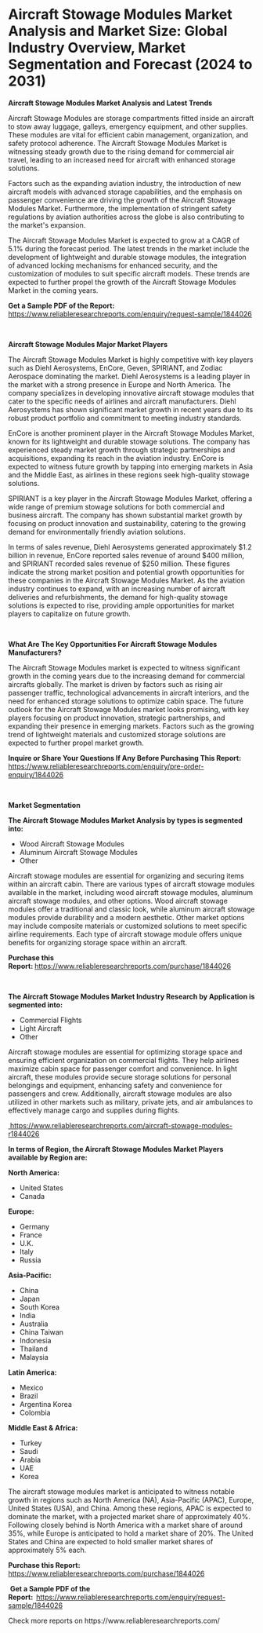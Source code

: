 <p><h1>Aircraft Stowage Modules Market Analysis and Market Size: Global Industry Overview, Market Segmentation and Forecast (2024 to 2031)</h1></p><p><strong>Aircraft Stowage Modules Market Analysis and Latest Trends</strong></p>
<p><p>Aircraft Stowage Modules are storage compartments fitted inside an aircraft to stow away luggage, galleys, emergency equipment, and other supplies. These modules are vital for efficient cabin management, organization, and safety protocol adherence. The Aircraft Stowage Modules Market is witnessing steady growth due to the rising demand for commercial air travel, leading to an increased need for aircraft with enhanced storage solutions. </p><p>Factors such as the expanding aviation industry, the introduction of new aircraft models with advanced storage capabilities, and the emphasis on passenger convenience are driving the growth of the Aircraft Stowage Modules Market. Furthermore, the implementation of stringent safety regulations by aviation authorities across the globe is also contributing to the market's expansion.</p><p>The Aircraft Stowage Modules Market is expected to grow at a CAGR of 5.1% during the forecast period. The latest trends in the market include the development of lightweight and durable stowage modules, the integration of advanced locking mechanisms for enhanced security, and the customization of modules to suit specific aircraft models. These trends are expected to further propel the growth of the Aircraft Stowage Modules Market in the coming years.</p></p>
<p><strong>Get a Sample PDF of the Report:&nbsp;</strong> <a href="https://www.reliableresearchreports.com/enquiry/request-sample/1844026">https://www.reliableresearchreports.com/enquiry/request-sample/1844026</a></p>
<p>&nbsp;</p>
<p><strong>Aircraft Stowage Modules Major Market Players</strong></p>
<p><p>The Aircraft Stowage Modules Market is highly competitive with key players such as Diehl Aerosystems, EnCore, Geven, SPIRIANT, and Zodiac Aerospace dominating the market. Diehl Aerosystems is a leading player in the market with a strong presence in Europe and North America. The company specializes in developing innovative aircraft stowage modules that cater to the specific needs of airlines and aircraft manufacturers. Diehl Aerosystems has shown significant market growth in recent years due to its robust product portfolio and commitment to meeting industry standards.</p><p>EnCore is another prominent player in the Aircraft Stowage Modules Market, known for its lightweight and durable stowage solutions. The company has experienced steady market growth through strategic partnerships and acquisitions, expanding its reach in the aviation industry. EnCore is expected to witness future growth by tapping into emerging markets in Asia and the Middle East, as airlines in these regions seek high-quality stowage solutions.</p><p>SPIRIANT is a key player in the Aircraft Stowage Modules Market, offering a wide range of premium stowage solutions for both commercial and business aircraft. The company has shown substantial market growth by focusing on product innovation and sustainability, catering to the growing demand for environmentally friendly aviation solutions.</p><p>In terms of sales revenue, Diehl Aerosystems generated approximately $1.2 billion in revenue, EnCore reported sales revenue of around $400 million, and SPIRIANT recorded sales revenue of $250 million. These figures indicate the strong market position and potential growth opportunities for these companies in the Aircraft Stowage Modules Market. As the aviation industry continues to expand, with an increasing number of aircraft deliveries and refurbishments, the demand for high-quality stowage solutions is expected to rise, providing ample opportunities for market players to capitalize on future growth.</p></p>
<p>&nbsp;</p>
<p><strong>What Are The Key Opportunities For Aircraft Stowage Modules Manufacturers?</strong></p>
<p><p>The Aircraft Stowage Modules market is expected to witness significant growth in the coming years due to the increasing demand for commercial aircrafts globally. The market is driven by factors such as rising air passenger traffic, technological advancements in aircraft interiors, and the need for enhanced storage solutions to optimize cabin space. The future outlook for the Aircraft Stowage Modules market looks promising, with key players focusing on product innovation, strategic partnerships, and expanding their presence in emerging markets. Factors such as the growing trend of lightweight materials and customized storage solutions are expected to further propel market growth.</p></p>
<p><strong>Inquire or Share Your Questions If Any Before Purchasing This Report:</strong> <a href="https://www.reliableresearchreports.com/enquiry/pre-order-enquiry/1844026">https://www.reliableresearchreports.com/enquiry/pre-order-enquiry/1844026</a></p>
<p>&nbsp;</p>
<p><strong>Market Segmentation</strong></p>
<p><strong>The Aircraft Stowage Modules Market Analysis by types is segmented into:</strong></p>
<p><ul><li>Wood Aircraft Stowage Modules</li><li>Aluminum Aircraft Stowage Modules</li><li>Other</li></ul></p>
<p><p>Aircraft stowage modules are essential for organizing and securing items within an aircraft cabin. There are various types of aircraft stowage modules available in the market, including wood aircraft stowage modules, aluminum aircraft stowage modules, and other options. Wood aircraft stowage modules offer a traditional and classic look, while aluminum aircraft stowage modules provide durability and a modern aesthetic. Other market options may include composite materials or customized solutions to meet specific airline requirements. Each type of aircraft stowage module offers unique benefits for organizing storage space within an aircraft.</p></p>
<p><strong>Purchase this Report:&nbsp;</strong><a href="https://www.reliableresearchreports.com/purchase/1844026">https://www.reliableresearchreports.com/purchase/1844026</a></p>
<p>&nbsp;</p>
<p><strong>The Aircraft Stowage Modules Market Industry Research by Application is segmented into:</strong></p>
<p><ul><li>Commercial Flights</li><li>Light Aircraft</li><li>Other</li></ul></p>
<p><p>Aircraft stowage modules are essential for optimizing storage space and ensuring efficient organization on commercial flights. They help airlines maximize cabin space for passenger comfort and convenience. In light aircraft, these modules provide secure storage solutions for personal belongings and equipment, enhancing safety and convenience for passengers and crew. Additionally, aircraft stowage modules are also utilized in other markets such as military, private jets, and air ambulances to effectively manage cargo and supplies during flights.</p></p>
<p><a href="https://www.reliableresearchreports.com/aircraft-stowage-modules-r1844026">&nbsp;https://www.reliableresearchreports.com/aircraft-stowage-modules-r1844026</a></p>
<p><strong>In terms of Region, the Aircraft Stowage Modules Market Players available by Region are:</strong></p>
<p>
    <p> <strong> North America: </strong>
        <ul>
            <li>United States</li>
            <li>Canada</li>
        </ul>
        </p> 
    <p> <strong> Europe: </strong>
        <ul>
            <li>Germany</li>
            <li>France</li>
            <li>U.K.</li>
            <li>Italy</li>
            <li>Russia</li>
        </ul>
        </p> 
    <p> <strong> Asia-Pacific: </strong>
        <ul>
            <li>China</li>
            <li>Japan</li>
            <li>South Korea</li>
            <li>India</li>
            <li>Australia</li>
            <li>China Taiwan</li>
            <li>Indonesia</li>
            <li>Thailand</li>
            <li>Malaysia</li>
        </ul>
        </p> 
    <p> <strong> Latin America: </strong>
        <ul>
            <li>Mexico</li>
            <li>Brazil</li>
            <li>Argentina Korea</li>
            <li>Colombia</li>
        </ul>
        </p> 
    <p> <strong> Middle East & Africa: </strong>
        <ul>
            <li>Turkey</li>
            <li>Saudi</li>
            <li>Arabia</li>
            <li>UAE</li>
            <li>Korea</li>
        </ul>
    </p>
    </p>
<p><p>The aircraft stowage modules market is anticipated to witness notable growth in regions such as North America (NA), Asia-Pacific (APAC), Europe, United States (USA), and China. Among these regions, APAC is expected to dominate the market, with a projected market share of approximately 40%. Following closely behind is North America with a market share of around 35%, while Europe is anticipated to hold a market share of 20%. The United States and China are expected to hold smaller market shares of approximately 5% each.</p></p>
<p><strong>Purchase this Report: </strong><a href="https://www.reliableresearchreports.com/purchase/1844026">https://www.reliableresearchreports.com/purchase/1844026</a></p>
<p>&nbsp;<strong>Get a Sample PDF of the Report:&nbsp;&nbsp;</strong><a href="https://www.reliableresearchreports.com/enquiry/request-sample/1844026">https://www.reliableresearchreports.com/enquiry/request-sample/1844026</a></p>
<p><strong></strong></p>
<p>Check more reports on https://www.reliableresearchreports.com/</p>